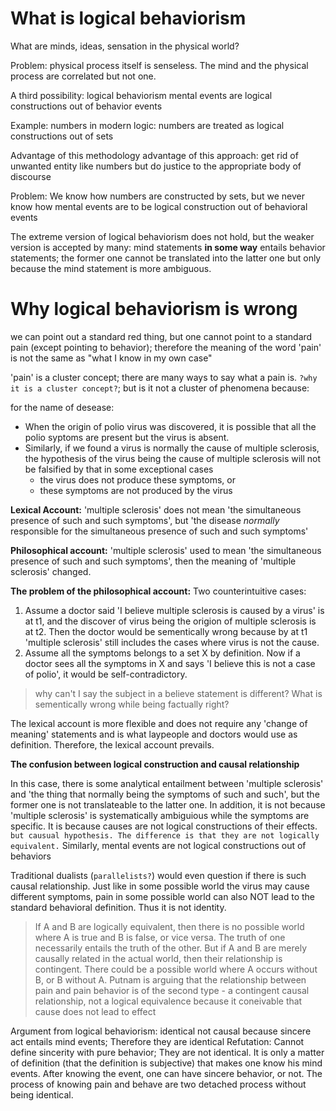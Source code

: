 # What is logical behaviorism

What are minds, ideas, sensation in the physical world?

Problem: physical process itself is senseless. The mind and the physical process are correlated but not one.

A third possibility: logical behaviorism
mental events are logical constructions out of behavior events

Example:
numbers in modern logic: numbers are treated as logical constructions out of sets

Advantage of this methodology
advantage of this approach: get rid of unwanted entity like numbers but do justice to the appropriate body of discourse

Problem:
We know how numbers are constructed by sets, but we never know how mental events are to be logical construction out of behavioral events

The extreme version of logical behaviorism does not hold, but the weaker version is accepted by many: mind statements **in some way** entails behavior statements; the former one cannot be translated into the latter one but only because the mind statement is more ambiguous.


# Why logical behaviorism is wrong

we can point out a standard red thing, but one cannot point to a standard pain (except pointing to behavior); therefore the meaning of the word 'pain' is not the same as "what I know in my own case"

'pain' is a cluster concept; there are many ways to say what a pain is. `?why it is a cluster concept?`; but is it not a cluster of phenomena because:

for the name of desease: 
- When the origin of polio virus was discovered, it is possible that all the polio syptoms are present but the virus is absent. 
- Similarly, if we found a virus is normally the cause of multiple sclerosis, the hypothesis of the virus being the cause of multiple sclerosis will not be falsified by that in some exceptional cases 
  - the virus does not produce these symptoms, or 
  - these symptoms are not produced by the virus

**Lexical Account:** 'multiple sclerosis' does not mean 'the simultaneous presence of such and such symptoms', but 'the disease *normally* responsible for the simultaneous presence of such and such symptoms'

**Philosophical account:** 'multiple sclerosis' used to mean 'the simultaneous presence of such and such symptoms', then the meaning of 'multiple sclerosis' changed.

**The problem of the philosophical account:** 
Two counterintuitive cases:
1. Assume a doctor said 'I believe multiple sclerosis is caused by a virus' is at t1, and the discover of virus being the origion of multiple sclerosis is at t2. Then the doctor would be sementically wrong because by at t1 'multiple sclerosis' still includes the cases where virus is not the cause.
2. Assume all the symptoms belongs to a set X by definition. Now if a doctor sees all the symptoms in X and says 'I believe this is not a case of polio', it would be self-contradictory.

> why can't I say the subject in a believe statement is different?
> What is sementically wrong while being factually right?

The lexical account is more flexible and does not require any 'change of meaning' statements and is what laypeople and doctors would use as definition. Therefore, the lexical account prevails.

**The confusion between logical construction and causal relationship**

In this case, there is some analytical entailment between 'multiple sclerosis' and 'the thing that normally being the symptoms of such and such', but the former one is not translateable to the latter one. In addition, it is not because 'multiple sclerosis' is systematically ambiguious while the symptoms are specific. It is because causes are not logical constructions of their effects. `but causual hypothesis. The difference is that they are not logically equivalent.` Similarly, mental events are not logical constructions out of behaviors

Traditional dualists (`parallelists?`) would even question if there is such causal relationship. Just like in some possible world the virus may cause different symptoms, pain in some possible world can also NOT lead to the standard behavioral definition. Thus it is not identity.

> If A and B are logically equivalent, then there is no possible world where A is true and B is false, or vice versa. The truth of one necessarily entails the truth of the other.
> But if A and B are merely causally related in the actual world, then their relationship is contingent. There could be a possible world where A occurs without B, or B without A.
> Putnam is arguing that the relationship between pain and pain behavior is of the second type - a contingent causal relationship, not a logical equivalence because it coneivable that cause does not lead to effect 


Argument from logical behaviorism: identical not causal because sincere act entails mind events; Therefore they are identical
Refutation: Cannot define sincerity with pure behavior; They are not identical. It is only a matter of definition (that the definition is subjective) that makes one know his mind events. After knowing the event, one can have sincere behavior, or not. The process of knowing pain and behave are two detached process without being identical.